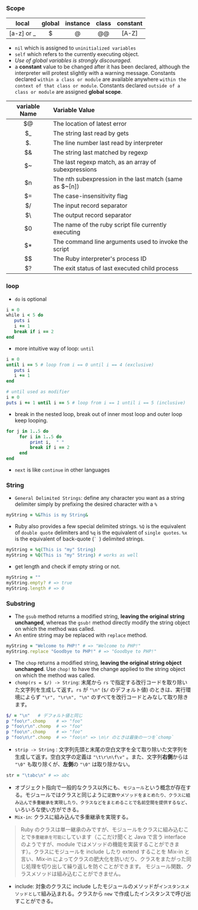 ### Scope 
| local| global | instance | class | constant| 
|:------:|:------:|:-----:|:-----:|:-----:|
| \[a-z\] or _ | $ | @ | @@ | \[A-Z\] |
- `nil` which is assigned to `uninitialized variables` 
- `self` which refers to the currently executing object.
- _Use of global variables is strongly discouraged._
- a **constant** value to be changed after it has been declared, although the interpreter will protest slightly with a warning message.
  Constants declared `within a class or module` are available anywhere `within the context of that class or module`. Constants declared `outside of a class or module` are assigned **global scope**.

|variable Name	|Variable Value|
|:------:|:------|
|$@	| The location of latest error                            |
|$_	| The string last read by gets                            |
|$.	| The line number last read by interpreter                |
|$&	| The string last matched by regexp                       |
|$~	| The last regexp match, as an array of subexpressions    |
|$n	| The nth subexpression in the last match (same as $~[n]) |
|$=	| The case-insensitivity flag                             |
|$/	| The input record separator                              |
|$\	| The output record separator                             |
|$0	| The name of the ruby script file currently executing    |
|$*	| The command line arguments used to invoke the script    |
|$$	| The Ruby interpreter's process ID                       |
|$?	| The exit status of last executed child process          |

### loop
- `do` is optional
```ruby
i = 0
while i < 5 do
   puts i
   i += 1
   break if i == 2
end
```
- more intuitive way of loop: `until`
```ruby
i = 0
until i == 5 # loop from i == 0 until i == 4 (exclusive)
   puts i
   i += 1
end

# until used as modifier
i = 0
puts i += 1 until i == 5 # loop from i == 1 until i == 5 (inclusive)
```
- break in the nested loop, break out of inner most loop and outer loop keep looping.
```ruby
for j in 1..5 do
     for i in 1..5 do
         print i,  " "
         break if i == 2
     end
end
```
- `next` is like `continue` in other languages
### String
- `General Delimited Strings`: define any character you want as a string delimiter simply by prefixing the desired character with a `%`
```ruby
myString = %&This is my String&
```
- Ruby also provides a few special delimited strings. `%Q` is the equivalent of `double quote` delimiters and `%q` is the equivalent of `single quotes`. `%x` is the equivalent of back-quote (`` `  ``) delimited strings.
```ruby
myString = %q(This is "my" String)
myString = %Q(This is "my" String) # works as well
```
- get length and check if empty string or not.
```ruby
myString = ""
myString.empty? # => true
myString.length # => 0
```
### Substring
- The `gsub` method returns a modified string, **leaving the original string unchanged**, whereas the `gsub!` method directly modify the string object on which the method was called.
- An entire string may be replaced with `replace` method.
```ruby
myString = "Welcome to PHP!" # => "Welcome to PHP!"
myString.replace "Goodbye to PHP!" # => "Goodbye to PHP!"
```
- The `chop` returns a modified string, **leaving the original string object unchanged**. Use `chop!` to have the change applied to the string object on which the method was called.
- `chomp(rs = $/) -> String`: 末尾から `rs` で指定する改行コードを取り除いた文字列を生成して返す。`rs` が `"\n"` (`$/` のデフォルト値) のときは、実行環境によらず `"\r", "\r\n", "\n"` のすべてを改行コードとみなして取り除きます。
```ruby
$/ = "\n"   # デフォルト値と同じ
p "foo\r".chomp    # => "foo"
p "foo\r\n".chomp  # => "foo"
p "foo\n".chomp    # => "foo"
p "foo\n\r".chomp  # => "foo\n" => \n\r のときは最後の一つを`chomp`
```
- `strip -> String` : 文字列先頭と末尾の空白文字を全て取り除いた文字列を生成して返す。空白文字の定義は `"\t\r\n\f\v"` 。また、文字列**右側**からは `"\0"` も取り除くが、**左側**の `"\0"` は取り除かない。
```ruby
str = "\tabc\n" # => abc
```
- オブジェクト指向で一般的なクラス以外にも、`モジュール`という概念が存在する。モジュールではクラスと同じように`定数やメソッドをまとめたり、クラスに組み込んで多重継承を実現したり、クラスなどをまとめることで名前空間を提供するなど`、いろいろな使い方ができる。
- `Mix-in`: クラスに組み込んで多重継承を実現する。
> Ruby のクラスは単一継承のみですが、モジュールをクラスに組み込むことで`多重継承を可能に`しています（ここだけ聞くと Java で言う interface のようですが、module ではメソッドの機能を実装することができます）。クラスにモジュールを include したり extend することを Mix-in と言い、Mix-in によってクラスの肥大化を防いだり、クラスをまたがった同じ処理を切り出して繰り返しを防ぐことができます。
  モジュール関数、クラスメソッドは組み込むことができません。
- include: 対象のクラスに include したモジュールのメソッドが`インスタンスメソッドとして`組み込まれる。クラスから `new` で作成したインスタンスで呼び出すことができる。
